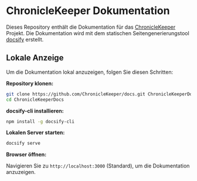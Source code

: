 # ChronicleKeeper Dokumentation

Dieses Repository enthält die Dokumentation für das [ChronicleKeeper](https://github.com/ChronicleKeeper/ChronicleKeeper) Projekt.
Die Dokumentation wird mit dem statischen Seitengenerierungstool [docsify](https://docsify.js.org/) erstellt.

## Lokale Anzeige

Um die Dokumentation lokal anzuzeigen, folgen Sie diesen Schritten:

**Repository klonen:**

```sh
git clone https://github.com/ChronicleKeeper/docs.git ChronicleKeeperDocs
cd ChronicleKeeperDocs
```

**docsify-cli installieren:**

```sh
npm install -g docsify-cli
```

**Lokalen Server starten:**

```sh
docsify serve
```

**Browser öffnen:**

Navigieren Sie zu `http://localhost:3000` (Standard), um die Dokumentation anzuzeigen.
